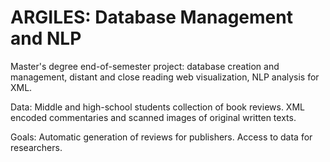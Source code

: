 # ARGILES: Database Management and NLP

Master's degree end-of-semester project: database creation and management, distant and close reading web visualization, NLP analysis for XML.

Data: Middle and high-school students collection of book reviews. XML encoded commentaries and scanned images of original written texts.

Goals: Automatic generation of reviews for publishers. Access to data for researchers.
